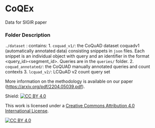 # CoQEx
Data for SIGIR paper

### Folder Description

`./dataset` : contains:
	1. `coquad_v1/`: the CoQuAD dataset coquadv1 (automatically annotated data) consisting snippets in `json` files. Each snippet is an individual object with query and an identifier in the format <query_id><segment_id>. Queries are in the `queries/` folder.
	2. `coquad_annotated/`: the CoQUAD manually annotated queries and count contexts
	3. `lcquad_v2/`: LCQuAD v2 count query set 


More information on the methodology is available on our paper (<https://arxiv.org/pdf/2204.05039.pdf>).

Shield: [![CC BY 4.0][cc-by-shield]][cc-by]

This work is licensed under a
[Creative Commons Attribution 4.0 International License][cc-by].

[![CC BY 4.0][cc-by-image]][cc-by]

[cc-by]: http://creativecommons.org/licenses/by/4.0/
[cc-by-image]: https://i.creativecommons.org/l/by/4.0/88x31.png
[cc-by-shield]: https://img.shields.io/badge/License-CC%20BY%204.0-lightgrey.svg

